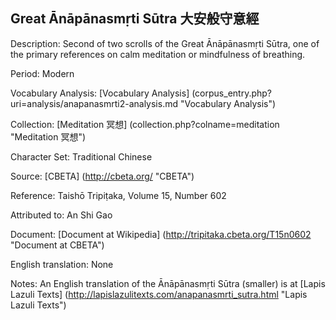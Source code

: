 ## Great Ānāpānasmṛti Sūtra 大安般守意經

Description: Second of two scrolls of the Great Ānāpānasmṛti Sūtra, one of the primary references on calm meditation or mindfulness of breathing.

Period: Modern

Vocabulary Analysis: [Vocabulary Analysis] (corpus_entry.php?uri=analysis/anapanasmrti2-analysis.md "Vocabulary Analysis")

Collection: [Meditation 冥想] (collection.php?colname=meditation "Meditation 冥想")

Character Set: Traditional Chinese

Source: [CBETA] (http://cbeta.org/ "CBETA")

Reference: Taishō Tripiṭaka, Volume 15, Number 602

Attributed to: An Shi Gao

Document: [Document at Wikipedia] (http://tripitaka.cbeta.org/T15n0602 "Document at CBETA")

English translation: None

Notes: An English translation of the Ānāpānasmṛti Sūtra (smaller) is at [Lapis Lazuli Texts] (http://lapislazulitexts.com/anapanasmrti_sutra.html "Lapis Lazuli Texts")